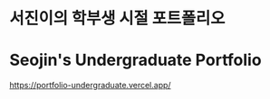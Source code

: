 # 서진이의 학부생 시절 포트폴리오

# Seojin's Undergraduate Portfolio

https://portfolio-undergraduate.vercel.app/